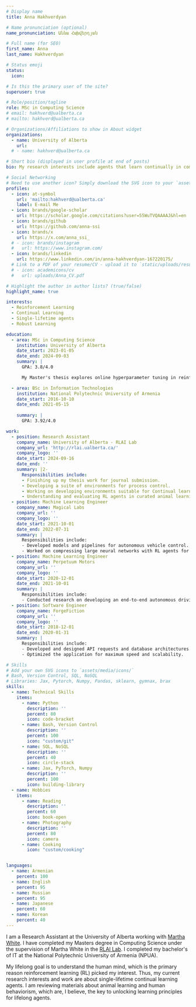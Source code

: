 ```yaml
---
# Display name
title: Anna Hakhverdyan

# Name pronunciation (optional)
name_pronunciation: Աննա Հախվերդյան

# Full name (for SEO)
first_name: Anna
last_name: Hakhverdyan

# Status emoji
status:
  icon: 

# Is this the primary user of the site?
superuser: true

# Role/position/tagline
role: MSc in Computing Science
# email: hakhverd@ualberta.ca
# mailto: hakhverd@ualberta.ca

# Organizations/Affiliations to show in About widget
organizations:
  - name: University of Alberta
    url: 
  # - name: hakhverd@ualberta.ca

# Short bio (displayed in user profile at end of posts)
bio: My research interests include agents that learn continually in complex environments - like the world we live in.

# Social Networking
# Need to use another icon? Simply download the SVG icon to your `assets/media/icons/` folder.
profiles:
  - icon: at-symbol
    url: 'mailto:hakhverd@ualberta.ca'
    label: E-mail Me
  - icon: brands/google-scholar
    url: https://scholar.google.com/citations?user=55WuTVQAAAAJ&hl=en
  - icon: brands/github
    url: https://github.com/anna-ssi
  - icon: brands/x
    url: https://x.com/anna_ssi_
  # - icon: brands/instagram
  #   url: https://www.instagram.com/
  - icon: brands/linkedin
    url: https://www.linkedin.com/in/anna-hakhverdyan-167220175/
  # Link to a PDF of your resume/CV - upload it to `static/uploads/resume.pdf`
  # - icon: academicons/cv
  #   url: uploads/Anna_CV.pdf

# Highlight the author in author lists? (true/false)
highlight_name: true

interests:
  - Reinforcement Learning
  - Continual Learning
  - Single-lifetime agents
  - Robust Learning

education:
  - area: MSc in Computing Science
    institution: University of Alberta
    date_start: 2023-01-05
    date_end: 2024-09-03
    summary: |
      GPA: 3.8/4.0

      My Master's thesis explores online hyperparameter tuning in reinforcement learning, where an agent adapts its hyperparameters during interactions rather than relying on a pre-tuning phase.

  - area: BSc in Information Technologies
    institution: National Polytechnic University of Armenia
    date_start: 2016-10-10
    date_end: 2021-05-15
    
    summary: |
      GPA: 3.92/4.0

work:
  - position: Research Assistant
    company_name: University of Alberta - RLAI Lab
    company_url: 'http://rlai.ualberta.ca/'
    company_logo: ''
    date_start: 2024-09-16
    date_end: ''
    summary: |2-
      Responsibilities include:
      - Finishing up my thesis work for journal submission.
      - Developing a suite of environments for process control.
      - Working on developing environments suitable for Continual learning.
      - Understanding and evaluating RL agents in curated animal learning experiments.
  - position: Machine Learning Engineer
    company_name: Magical Labs
    company_url: ''
    company_logo: ''
    date_start: 2021-10-01
    date_end: 2022-07-31
    summary: |
      Responsibilities include:
      - Developed models and pipelines for autonomous vehicle control.
      - Worked on compressing large neural networks with RL agents for mobile integration.
  - position: Machine Learning Engineer
    company_name: Perpetuum Motors
    company_url: ''
    company_logo: ''
    date_start: 2020-12-01
    date_end: 2021-10-01
    summary: |
      Responsibilities include:
      - Conducted research on developing an end-to-end autonomous driving pipeline for simulated games.
  - position: Software Engineer
    company_name: ForgeFiction
    company_url: ''
    company_logo: ''
    date_start: 2018-12-01
    date_end: 2020-01-31
    summary: |
      Responsibilities include:
      - Developed and designed API requests and database architectures.
      - Optimized the application for maximum speed and scalability.

# Skills
# Add your own SVG icons to `assets/media/icons/`
# Bash, Version Control, SQL, NoSQL
# Libraries: Jax, Pytorch, Numpy, Pandas, sklearn, gymnax, brax
skills:
  - name: Technical Skills
    items:
      - name: Python
        description: ''
        percent: 80
        icon: code-bracket
      - name: Bash, Version Control
        description: ''
        percent: 100
        icon: "custom/git"
      - name: SQL, NoSQL
        description: ''
        percent: 40
        icon: circle-stack
      - name: Jax, PyTorch, Numpy
        description: ''
        percent: 100
        icon: building-library
  - name: Hobbies
    items:
      - name: Reading
        description: ''
        percent: 60
        icon: book-open
      - name: Photography
        description: ''
        percent: 80
        icon: camera
      - name: Cooking
        icon: "custom/cooking"


languages:
  - name: Armenian
    percent: 100
  - name: English
    percent: 95
  - name: Russian
    percent: 95
  - name: Japanese
    percent: 60
  - name: Korean
    percent: 40 
---
```


I am a Research Assistant at the University of Alberta working with <a href="https://webdocs.cs.ualberta.ca/~whitem/">Martha White</a>. I have completed my Masters degree in Computing Science under the supervision of Martha White in the <a href="http://rlai.ualberta.ca/">RLAI Lab</a>.  I completed my bachelor's of IT at the National Polytechnic University of Armenia (NPUA).

My lifelong goal is to understand the human mind, which is the primary reason reinforcement learning (RL) picked my interest. Thus, my current research interests and work are about single-lifetime continual learning agents. I am reviewing materials about animal learning and human behaviorism, which are, I believe, the key to unlocking learning principles for lifelong agents.